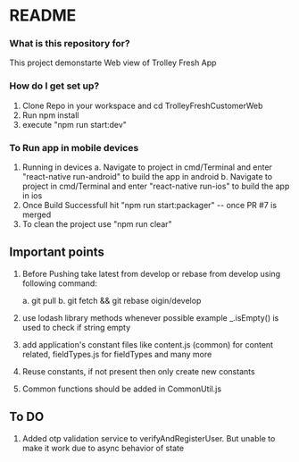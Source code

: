 # README #


### What is this repository for? ###

This project demonstarte Web view of Trolley Fresh App

### How do I get set up? ###

1. Clone Repo in your workspace and cd TrolleyFreshCustomerWeb
2. Run npm install
3. execute "npm run start:dev" 

### To Run app in mobile devices ###

1. Running in devices
   a. Navigate to project in cmd/Terminal and enter "react-native run-android" to build the app in android
   b.  Navigate to project in cmd/Terminal and enter "react-native run-ios" to build the app in ios
2. Once Build Successfull hit "npm run start:packager" -- once PR #7 is merged
3. To clean the project use "npm run clear"


## Important points

1. Before Pushing take latest from develop or rebase from develop using following command:

   a. git pull
   b. git fetch && git rebase oigin/develop
   
2. use lodash library  methods whenever possible example _.isEmpty() is used to check if string empty
3. add application's constant files like content.js (common) for content related, fieldTypes.js for fieldTypes and many more
4. Reuse constants, if not present then only create new constants
5. Common functions should be added in CommonUtil.js  



## To DO

1. Added otp validation service to verifyAndRegisterUser. But unable to make it work due to async behavior of state
   